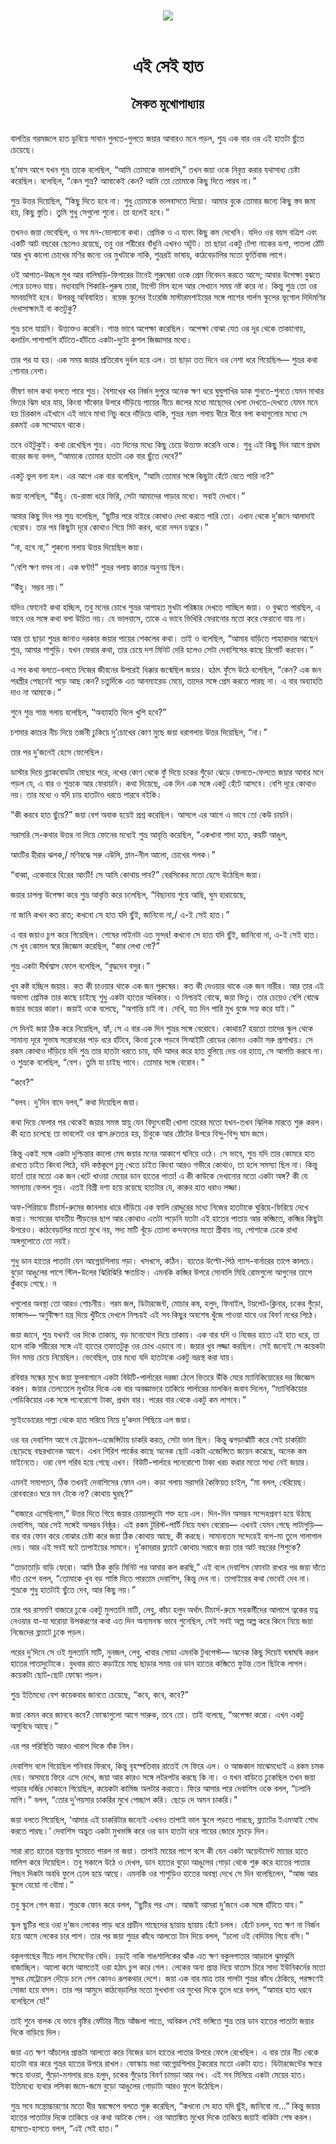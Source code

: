 <div align=center> <img src="../../metadata/images/rabibasariya/এই-সেই-হাত-সৈকত-মুখোপাধ্যায়.jpg" align="center"></div><br><h1 align=center>এই সেই হাত</h1>
<h2 align=center>সৈকত মুখোপাধ্যায়</h2><br>বালতির গরমজলে হাত ডুবিয়ে সাবান গুলতে-গুলতে জয়ার আবারও মনে পড়ল, শুভ্র এক বার ওর এই হাতটা ছুঁতে চেয়েছে।

ছ’মাস আগে যখন শুভ্র তাকে বলেছিল, “আমি তোমাকে ভালবাসি,” তখন জয়া ওকে নিবৃত্ত করার যথাসাধ্য চেষ্টা করেছিল। বলেছিল, “কেন শুভ্র? আমাকেই কেন? আমি তো তোমাকে কিছু দিতে পারব না।”

শুভ্র উত্তর দিয়েছিল, “কিছু দিতে হবে না। শুধু তোমাকে ভালবাসতে দিয়ো। আমার বুকে তোমার জন্যে কিছু স্তব জমা হয়, কিছু স্তুতি। তুমি শুধু সেগুলো শুনো। তা হলেই হবে।”

তখনও জয়া ভেবেছিল, ও সব মন-ভোলানো কথা। প্রেমিক ও এ যাবৎ কিছু কম দেখেনি। যদিও ওর বয়স বত্রিশ এবং একটি আট বছরের ছেলেও রয়েছে, তবু ওর শরীরের বাঁধুনি এখনও অটুট। তা ছাড়া একটু টেপা নাকের ডগা, পাতলা ঠোঁট আর খুব কালো চোখের মণির জন্যে ওর মুখটাকে নাকি, শুভ্ররই ভাষায়, কাঠবেড়ালির মতো ফুর্তিবাজ লাগে।

ওই আপাত-উচ্ছল মুখ আর বালিঘড়ি-ফিগারের টানেই পুরুষেরা ওকে প্রেম নিবেদন করতে আসে; আবার উপেক্ষা বুঝতে পেরে চলেও যায়। মধ্যবয়সি শিকারি-পুরুষ তারা, টার্গেট মিস হলে আর সেখানে সময় নষ্ট করে না। কিন্তু শুভ্র তো ওর সমবয়সিই হবে। উপরন্তু অবিবাহিত। বয়েজ় স্কুলের ইংরেজি মাস্টারমশাইয়ের সঙ্গে পাশের গার্লস স্কুলের ভূগোল দিদিমণির দেখাসাক্ষাৎই বা কতটুকু?

শুভ্র চলে যায়নি। উত্ত্যক্তও করেনি। শান্ত ভাবে অপেক্ষা করেছিল। অপেক্ষা বোঝা যেত ওর দূর থেকে তাকানোয়, কদাচিৎ পাশাপাশি হাঁটতে-হাঁটতে একটা-দুটো কুশল জিজ্ঞাসার মধ্যে।

তার পর যা হয়। এক সময় জয়ার প্রতিরোধ দুর্বল হয়ে এল। তা ছাড়া তত দিনে ওর নেশা ধরে গিয়েছিল— শুভ্রর কথা শোনার নেশা।

ভীষণ ভাল কথা বলতে পারে শুভ্র। বৈশাখের খর নির্জন দুপুরে অনেক ক্ষণ ধরে ঘুঘুপাখির ডাক শুনতে-শুনতে যেমন মাথার ভিতর ঝিম ধরে যায়, কিংবা সাঁকোর উপরে দাঁড়িয়ে পায়ের নীচে জলের মধ্যে মাছেদের খেলা দেখতে-দেখতে যেমন মনে হয় চিরকাল এইখানে এই ভাবে মাথা নিচু করে দাঁড়িয়ে থাকি, শুভ্রর নরম গলায় ধীরে ধীরে বলা কথাগুলোর মধ্যে সে রকমই এক সম্মোহন থাকে।

তবে ওইটুকুই। কথা রেখেছিল শুভ্র। এত দিনের মধ্যে কিছু চেয়ে উত্ত্যক্ত করেনি ওকে। শুধু এই কিছু দিন আগে প্রথম বারের জন্য বলল, “আমাকে তোমার হাতটা এক বার ছুঁতে দেবে?”

একটু ভুল বলা হল। এর আগে এক বার বলেছিল, “আমি তোমার সঙ্গে কিছুটা হেঁটে যেতে পারি না?”

জয়া বলেছিল, “উঁহু। যে-রাস্তা ধরে ফিরি, সেটা আমাদের পাড়ার মধ্যে। সবাই দেখবে।”

আবার কিছু দিন পর শুভ্র বলেছিল, “ছুটির পরে বাইরে কোথাও দেখা করতে পারি তো। এখান থেকে দু’জনে আলাদাই বেরোব। তার পর কিছুটা দূরে কোথাও গিয়ে মিট করব, ধরো নন্দন চত্বরে।”

“না, হবে না,” শুকনো গলায় উত্তর দিয়েছিল জয়া।

“বেশি ক্ষণ বসব না। এক ঘণ্টা!” শুভ্রর গলায় কাতর অনুনয় ছিল।

“উঁহু। সম্ভব নয়।”

যদিও ফোনেই কথা হচ্ছিল, তবু মনের চোখে শুভ্রর আশাহত মুখটা পরিষ্কার দেখতে পাচ্ছিল জয়া। ও বুঝতে পারছিল, এ ভাবে ওর সঙ্গে কথা বলা উচিত নয়। যে ভালবাসে, তাকে এ ভাবে ভিখিরি ফেরানোর মতো করে ফেরানো যায় না।

আর তা ছাড়া শুভ্রর জানাও দরকার জয়ার পায়ের শেকলের কথা। তাই ও বলেছিল, “আমার বাড়িতে পাহারাদার আছেন শুভ্র, আমার শাশুড়ি। যখন ফেরার কথা, তার চেয়ে দশ মিনিট দেরি হলেও সেটা দেবাশিসের কাছে রিপোর্ট করবেন।”

এ সব কথা বলতে-বলতে নিজের জীবনের উপরেই ধিক্কার জন্মেছিল জয়ার। হঠাৎ ফুঁসে উঠে বলেছিল, “কেন? এক জন পরস্ত্রীর পেছনেই পড়ে আছ কেন? চতুর্দিকে এত আনম্যারেড মেয়ে, তাদের সঙ্গে প্রেম করতে পারছ না। এ বার অব্যাহতি দাও না আমাকে।”

শুনে শুভ্র শান্ত গলায় বলেছিল, “অব্যাহতি দিলে খুশি হবে?”

চশমার কাচের নীচ দিয়ে তর্জনী ঢুকিয়ে দু’চোখের কোণ মুছে জয়া ধরাগলায় উত্তর দিয়েছিল, “না।”

তার পর দু’জনেই হেসে ফেলেছিল।

ডাস্টার দিয়ে ব্ল্যাকবোর্ডটা মোছার পরে, নখের কোণ থেকে ফুঁ দিয়ে চকের গুঁড়ো ঝেড়ে ফেলতে-ফেলতে জয়ার আবার মনে পড়ল যে, এ বার ও শুভ্রকে আর ফেরায়নি। কথা দিয়েছে, এক দিন এক সঙ্গে একটু হেঁটে আসবে। বেশি দূরে কোথাও নয়। তার মধ্যে ও যদি চায় হাতটাও ধরতে পারবে বইকি।

“কী করবে হাত ছুঁয়ে?” জয়া বেশ অবাক হয়েই প্রশ্ন করেছিল। আসলে এর আগে এ ভাবে তো কেউ চায়নি।

সরাসরি সে-কথার উত্তর না দিয়ে ফোনের মধ্যেই শুভ্র আবৃত্তি করেছিল, “একখানা শাদা হাত, কয়টি আঙুল,

আংটির হীরার ঝলক,/ মণিবদ্ধে সরু এউলি, ম্লান-নীল আলো, চোখের পলক।”

“বাব্বা, একেবারে হিরের আংটি! সে আমি কোথায় পাব?” বেরসিকের মতো হেসে উঠেছিল জয়া।

জয়ার চাপল্য উপেক্ষা করে শুভ্র আবৃত্তি করে চলেছিল, “বিছানায় শুয়ে আছি, ঘুম হারায়েছে,

না জানি কখন কত রাত; কখনো সে হাত যদি ছুঁই, জানিবো না,/ এ-ই সেই হাত।”

এ বার জয়াও চুপ করে গিয়েছিল। শেষের লাইনটা এত সুন্দর! কখনো সে হাত যদি ছুঁই, জানিবো না, এ-ই সেই হাত। সে খুব কোমল স্বরে জিজ্ঞেস করেছিল, “কার লেখা গো?”

শুভ্র একটা দীর্ঘশ্বাস ফেলে বলেছিল, “বুদ্ধদেব বসুর।”

খুব কষ্ট হচ্ছিল জয়ার। কত কী চাওয়ার থাকে এক জন পুরুষের। কত কী দেওয়ার থাকে এক জন নারীর। আর তার এই অভাগা প্রেমিক তার কাছে চাইছে শুধু একটা হাতের অধিকার। ও নিশ্চয়ই বোঝে, জয়া ভিতু। তার চেয়েও বেশি বোঝে জয়ার ভয়ের কারণ। জয়াই ওকে বলেছে, “অশান্তি চাই না। দেখি, যত দিন পারি মুখ বুজে সহ্য করে যাই।”

সে দিনই জয়া ঠিক করে নিয়েছিল, হ্যাঁ, সে এ বার এক দিন শুভ্রর সঙ্গে বেরোবে। কোথায়? হয়তো তাদের স্কুল থেকে সামান্য দূরে সুভাষ সরোবরের পাড় ধরে হাঁটবে, কিংবা ঢুকে পড়বে সিআইটি রোডের কোনও একটা সরু প্রশাখায়। সে রকম কোথাও দাঁড়িয়ে যদি শুভ্র তার হাতটা ধরতে চায়, যদি আদর করে হাত বুলিয়ে দেয় ওর হাতে, সে আপত্তি করবে না। ও শুভ্রকে বলেছিল, “বেশ। তুমি যা চাইছ পাবে। তোমার সঙ্গে বেরোব।”

“কবে?”

“বলব। দু’দিন বাদে বলব,” কথা দিয়েছিল জয়া।

কথা দিয়ে ফেলার পর থেকেই জয়ার সমস্ত স্নায়ু যেন বিদ্যুৎবাহী খোলা তারের মতো যখন-তখন ঝিলিক মারতে শুরু করল। কী হতে চলেছে তা ভাবলেই ওর শ্বাস দ্রুততর হয়, চিবুকে আর ঠোঁটের উপরে বিন্দু-বিন্দু ঘাম জমে।

কিন্তু একই সঙ্গে একটা দুশ্চিন্তার কালো মেঘ জয়ার মনের আকাশে ঘনিয়ে ওঠে। সে ভাবে, শুভ্র যদি তার কোমরে হাত রাখতে চাইত কিংবা পিঠে, যদি কণ্ঠকূপে চুমু খেতে চাইত কিংবা আরও গভীরে কোথাও, তা হলে সমস্যা ছিল না। কিন্তু হাত! তার মতো এক জন খেটে খাওয়া মেয়ের ডান হাতের পাতা! এ কী কাউকে দেখানোর মতো একটা অঙ্গ? কী যে সমস্যায় ফেলল শুভ্র। এতই বিশ্রী দশা হয়ে রয়েছে হাতটার যে, কারুর হাত ধরাও লজ্জা।

অফ-পিরিয়ডে টিচার্স-রুমের জানলার ধারে দাঁড়িয়ে এক ফালি রোদ্দুরের মধ্যে নিজের হাতটাকে ঘুরিয়ে-ফিরিয়ে দেখে জয়া। সংসারের যাবতীয় পীড়নের ছাপ আর কোথাও এতটা পড়েনি যতটা এই হাতের পাতায় আর কব্জিতে, কব্জির কিছুটা উপরেও। কাঠবেড়ালির মতো মুখে নয়, সদ্য মাটি খুঁড়ে তোলা কন্দফলের মতো গ্রীবায় নয়, পোশাকে ঢেকে রাখা অঙ্গগুলোতে তো নয়ই।

শুধু ডান হাতের পাতাটা যেন আগ্নেয়শিলায় গড়া। খসখসে, কঠিন। হাতের উল্টো-পিঠ গ্যাস-বার্নারের তাপে কালচে। বুড়ো আঙুলের পাশে স্টিল-উলের ঝিরিঝিরি ক্ষতচিহ্ন। এমনকি কব্জির উপরে সোনালি মিহি রোমগুলো আগুনের তাপে কুঁকড়ে গেছে। ন

খগুলোর অবস্থা তো আরও শোচনীয়। গরম জল, ডিটারজেন্ট, মোচার কষ, হলুদ, ফিনাইল, টয়লেট-ক্লিনার, চকের গুঁড়ো, ফাঙ্গাস— অণুবীক্ষণ যন্ত্র দিয়ে খুঁটিয়ে দেখলে নিশ্চয়ই এই সব কিছুর অবশেষ খুঁজে পাওয়া যাবে ওর বিবর্ণ নখের পিঠে।

জয়া জানে, শুভ্র যখনই ওর দিকে তাকায়, বড় মনোযোগ দিয়ে তাকায়। এক বার যদি ও নিজের হাতে এই হাত ধরে, তা হলে বাকি শরীরের সঙ্গে এই হাতের তফাতটুকু ওর চোখ এড়াবে না। জয়ার খুব লজ্জা করছিল। সেই জন্যেই সে কয়েকটা দিন সময় চেয়ে নিয়েছিল। ভেবেছিল, তার মধ্যে যদি হাতটাকে একটু ভদ্রস্থ করা যায়।

রবিবার সন্ধের মুখে জয়া ফুলবাগানে একটা বিউটি-পার্লারের দরজা ঠেলে ভিতরে উঁকি মেরে ম্যানিকিয়োরের দর জিজ্ঞেস করল। জয়ার তেলতেলে মুখটার দিকে এক বার অবজ্ঞাভরে তাকিয়ে পার্লারের মালকিন জবাব দিলেন, “ম্যানিকিয়োর পেডিকিয়োর এক সঙ্গে পনেরোশো টাকা, প্রথম বার। পরের বার থেকে একটু কম লাগবে।”

স্যুইংডোরের পাল্লা থেকে হাত সরিয়ে নিয়ে দু’কদম পিছিয়ে এল জয়া।

ওর বর দেবাশিস আগে যে ট্রাভেল-এজেন্সিটায় চাকরি করত, সেটা ভাল ছিল। কিন্তু ঝগড়াঝাঁটি করে সেই চাকরিটা ছেড়েছে বছরখানেক আগে। এখন গিরিশ পার্কের কাছে অনেক ছোট একটা এজেন্সিতে জয়েন করেছে, অনেক কম মাইনেতে। ওরা বেশ গরিব হয়ে গেছে এখন। বিউটি-পার্লারে পনেরোশো টাকা খরচ করার মতো সাধ্য নেই জয়ার।

এমনই সমাপতন, ঠিক তখনই দেবাশিসের ফোন এল। কড়া গলায় সরাসরি কৈফিয়ত চাইল, “মা বলল, বেরিয়েছ। রোববারেও ঘরে মন টেকে না? কোথায় ঘুরছ?”

“বাজারে এসেছিলাম,” উত্তর দিতে গিয়ে জয়ার চোয়ালদুটো শক্ত হয়ে এল। দিন-দিন অসম্ভব সন্দেহপ্রবণ হয়ে উঠছে দেবাশিস, আর সেই সঙ্গেই অসম্ভব নিষ্ঠুর। এই রকম টুরিস্ট-পার্টি নিয়ে যখন বেরোয়— এখনই যেমন গেছে লাটাগুড়ি— বার বার ফোন করে বোঝার চেষ্টা করে জয়া ঠিক কোথায় আছে, কী করছে। সামান্যতম সন্দেহেই বাপ-মা তুলে গালাগাল দেয়। আর এই সবই ঘটে তাপাইয়ের সামনে। দু’কামরার ফ্ল্যাটে কোথায় সরাবে জয়া তার আট বছরের শিশুকে?

“তাড়াতাড়ি বাড়ি ফেরো। আমি ঠিক কুড়ি মিনিট পর আবার কল করছি,” এই বলে দেবাশিস ফোনটা রাখার পর জয়া দাঁতে দাঁত চেপে বলল, “তোমাকে খুব বড় শাস্তি দিতে পারতাম দেবাশিস, কিন্তু দেব না। তাপাইয়ের কথা ভেবেই দেব না। শুভ্রকে শুধু হাতটাই ছুঁতে দেব, আর কিছু নয়।”

তার পর রাসমণি বাজারে ঢুকে একটু মুলতানি মাটি, লেবু, কাঁচা হলুদ অর্থাৎ টিচার্স-রুমে সহকর্মীদের আলাপে ত্বকের যত্ন নেওয়ার যা-যা ঘরোয়া উপকরণের কথা এত দিন অন্যমনস্ক ভাবে শুনেছিল, সেই সবই অল্প অল্প করে কিনে নিয়ে জয়া নিজেদের ফ্ল্যাটে ঢুকে পড়ল।

পরের দু’দিনে সে ওই মুলতানি মাটি, নুনজল, লেবু, খাবার সোডা এমনকি টুথপেস্ট— অনেক কিছু দিয়েই ঘষাঘষি করল হাতের পাতাদুটোকে। বুধবার রাতে কড়াইয়ে মাছ ছাড়ার সময় ওর ডান হাতের কব্জিতে ফুটন্ত তেল ছিটকে লাগল। কয়েকটা ছোট-ছোট ফোস্কা পড়ল।

শুভ্র ইতিমধ্যে বেশ কয়েকবার জানতে চেয়েছে, “কবে, কবে, কবে?”

জয়া কেমন করে জানবে কবে? ফোস্কাগুলো আগে সারুক, তবে তো। তাই বলেছে, “অপেক্ষা করো। এখন একটু অসুবিধে আছে।”

এর পর পরিস্থিতি আরও খারাপ দিকে বাঁক নিল।

দেবাশিস বলে গিয়েছিল শনিবার ফিরবে, কিন্তু বৃহস্পতিবার রাতেই সে ফিরে এল। ও আজকাল মাঝেমধ্যেই এ রকম চমক দেয়। অসময়ে ফিরে এসে দেখে, জয়া আর কারও সঙ্গে লটরপটর করছে কি না। ও যখন বাড়িতে ঢুকেছিল তখন জয়া পাড়ার দর্জির দোকানে গিয়েছিল, কয়েকটা কামিজ অলটার করাতে। ফিরে আসার পরে দেবাশিস ওকে বলল, “ঢলানি মাগি।” বলল, “তোর দু’পয়সার চাকরির মুখে পেচ্ছাপ করি। ছেড়ে দে অমন চাকরি।”

জয়া বলতে গিয়েছিল, ‘আমার এই চাকরিটার জন্যেই এখনও তাপাই ভাল স্কুলে পড়তে পারছে, ফ্ল্যাটের ইএমআই শোধ করতে পারছ।’ দেবাশিস অদ্ভুত একটা মুখভঙ্গি করে ওর ডান হাতটা ধরে গায়ের জোরে মুচড়ে দিল।

সারা রাত হাতের যন্ত্রণায় ঘুমোতে পারল না জয়া। তাপাই মায়ের পাশে বসে কী যেন একটা অয়েন্টমেন্ট মায়ের হাতে মালিশ করে দিয়েছিল। তবু সকালে উঠে ও দেখল, ডান হাতের বুড়ো আঙুলের গোড়া থেকে শুরু করে হাতের পাতার পিছন দিকটা অবধি ফুলে ঢোল হয়ে আছে। এমনকি ওর শাশুড়িও হাতের অবস্থা দেখে সে দিন বলেছিলেন, “আজ আর স্কুলে যেয়ো না বৌমা।”

তবু স্কুলে গেল জয়া। শুভ্রকে ফোন করে বলল, “ছুটির পর এস। আজই আমরা দু’জনে এক সঙ্গে হাঁটতে যাব।”

স্কুল ছুটির পরে ওরা দু’জন লেকের পাড় ধরে প্রাচীন গাছেদের ছায়ায় ছায়ায় হেঁটে চলল। হেঁটে চলল, যত ক্ষণ না নির্জন হয়ে আসে লেকের চার পাশ। তার পর জয়া শুভ্রর কাঁধে আলতো টান দিয়ে বলল, “চলো ওই বেদিটায় গিয়ে বসি।”

বকুলগাছের নীচে লাল সিমেন্টের বেদি। চড়াই নাকি গাঙশালিকের ঝাঁক এত ক্ষণ বকুলপাতার আড়ালে ঝুমঝুমি বাজাচ্ছিল। আলো কমে আসতেই ওরা হঠাৎ চুপ করে গেল। লেকের অন্য প্রান্ত দিয়ে বাতাস চিরে সাদা ইউনিকর্নের মতো সুন্দর মেট্রোরেল দৌড়ে চলে গেল কোনও রূপকথার দেশে। জয়া এক বার মাত্র তার গালটা শুভ্রর কাঁধে ঠেকিয়ে, পরক্ষণেই সোজা হয়ে বসল। তার পর আমুদে কাঠবেড়ালির মতো মুখখানা ওর মুখের দিকে তুলে ধরে বলল, “আমার হাত ধরবে বলেছিলে যে!”

তাই শুনে বালক যে ভাবে বৃষ্টির ফোঁটার নীচে আঁজলা পাতে, অবিকল সেই ভঙ্গিতে শুভ্র তার ডান হাতের পাতাটা জয়ার দিকে বাড়িয়ে দিল।

জয়া এত ক্ষণ আঁচলের প্রান্তটা আলতো করে নিজের ডান হাতের পাতার উপরে ফেলে রেখেছিল। এ বার তার নীচ থেকে হাতটা বার করে শুভ্রর হাতের উপরে রাখল। ফোস্কায় ভরা আগ্নেয়শিলার টুকরোর মতো একটা হাত। ডিটারজেন্টের ক্ষারে ক্ষয়ে যাওয়া, গুঁড়ো-মশলার রঙে হলুদ, চকের গুঁড়োয় বিবর্ণ চামড়া আর নখ। এই সব মিলিয়ে একটা মেয়ের হাত। ইতিমধ্যে ব্যথার লসিকা জমে-জমে বুড়ো আঙুলের গোড়াটা আরও ফুলে উঠেছিল।

শুভ্র সবে মন্ত্রোচ্চারণের মতো ধীর স্বরক্ষেপে বলতে শুরু করেছিল, “কখনো সে হাত যদি ছুঁই, জানিবো না…” কিন্তু জয়ার হাতের পাতাটার দিকে তাকিয়ে ওর কথা আটকে গেল। ওর আতঙ্কিত মুখের দিকে তাকিয়ে জয়াই বাকিটা শেষ করল। হাসতে-হাসতে বলল, “এই সেই হাত।”